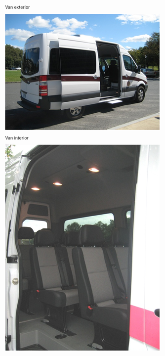 Van exterior

![Van Exterior](images/ft_van_exterior.jpg)

Van interior

![Van Interior](images/ft_van_interior.jpg)
